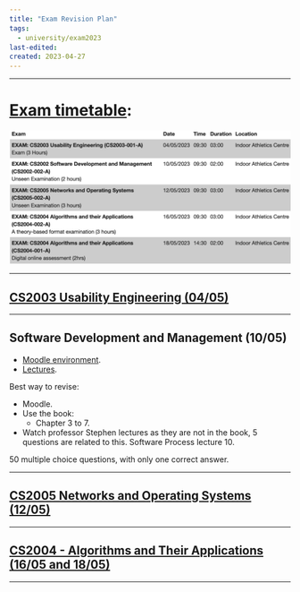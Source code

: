 ```yaml
---
title: "Exam Revision Plan"
tags:
  - university/exam2023
last-edited:
created: 2023-04-27
---
```

---
# [Exam timetable](https://intra.brunel.ac.uk/Exam.aspx):

![](notes/images/Screenshot%202023-04-27%20at%2009.06.27.png)

---
## [CS2003 Usability Engineering (04/05)](notes/university/cs2003/cs2003-exam.md)
---
## Software Development and Management (10/05)

- [Moodle environment](http://moodle.uml.ac.at/moodle/login/index.php).
- [Lectures](https://brightspace.brunel.ac.uk/d2l/common/dialogs/quickLink/quickLink.d2l?ou=28488&type=lti&rcode=339B4F8A-E47B-4026-A41B-4BD5BFF27ADC-13330&srcou=6606&launchFramed=1&framedName=Panopto).

Best way to revise:
- Moodle.
- Use the book:
    - Chapter 3 to 7.
- Watch professor Stephen lectures as they are not in the book, 5 questions are related to this. Software Process lecture 10.

50 multiple choice questions, with only one correct answer.

---
## [CS2005 Networks and Operating Systems (12/05)](notes/university/cs2005/cs2005-exam.md)
---
## [CS2004 - Algorithms and Their Applications (16/05 and 18/05)](notes/university/cs2004/cs2004-exam.md)
---

